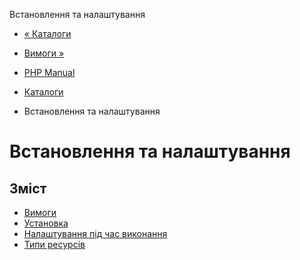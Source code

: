 Встановлення та налаштування

-   [« Каталоги](book.dir.html)
    
-   [Вимоги »](dir.requirements.html)
    
-   [PHP Manual](index.html)
    
-   [Каталоги](book.dir.html)
    
-   Встановлення та налаштування
    

# Встановлення та налаштування

## Зміст

-   [Вимоги](dir.requirements.html)
-   [Установка](dir.installation.html)
-   [Налаштування під час виконання](dir.configuration.html)
-   [Типи ресурсів](dir.resources.html)